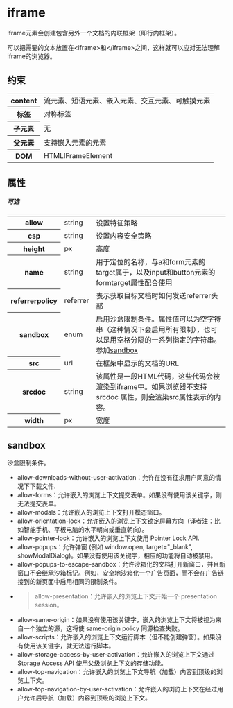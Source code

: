 # iframe

iframe元素会创建包含另外一个文档的内联框架（即行内框架）。

可以把需要的文本放置在&lt;iframe&gt;和&lt;/iframe&gt;之间，这样就可以应对无法理解iframe的浏览器。

## 约束

<table>
<tr>
    <th>content</th>
    <td>流元素、短语元素、嵌入元素、交互元素、可触摸元素</td>
</tr>
<tr>
    <th>标签</th>
    <td>对称标签</td>
</tr>
<tr>
    <th>子元素</th>
    <td>无</td>
</tr>
<tr>
    <th>父元素</th>
    <td>支持嵌入元素的元素</td>
</tr>
<tr>
    <th>DOM</th>
    <td>HTMLIFrameElement</td>
</tr>
</table>

## 属性

##### 可选

<table>
<tr>
	<th>allow</th>
	<td>string</td>
	<td>设置特征策略</td>
</tr>
<tr>
	<th>csp</th>
	<td>string</td>
	<td>设置内容安全策略</td>
</tr>
<tr>
	<th>height</th>
	<td>px</td>
	<td>高度</td>
</tr>
<tr>
	<th>name</th>
	<td>string</td>
	<td>用于定位的名称，与a和form元素的target属于，以及input和button元素的formtarget属性配合使用</td>
</tr>
<tr>
	<th>referrerpolicy</th>
	<td>referrer</td>
	<td>表示获取目标文档时如何发送referrer头部</td>
</tr>
<tr>
	<th>sandbox</th>
	<td>enum</td>
	<td>启用沙盒限制条件。属性值可以为空字符串（这种情况下会启用所有限制），也可以是用空格分隔的一系列指定的字符串。参加<a href="#sandbox">sandbox</a></td>
</tr>
<tr>
	<th>src</th>
	<td>url</td>
	<td>在框架中显示的文档的URL</td>
</tr>
<tr>
	<th>srcdoc</th>
	<td>string</td>
	<td>该属性是一段HTML代码，这些代码会被渲染到iframe中。如果浏览器不支持srcdoc 属性，则会渲染src属性表示的内容。</td>
</tr>
<tr>
	<th>width</th>
	<td>px</td>
	<td>宽度</td>
</tr>
</table>

## sandbox

沙盒限制条件。

- allow-downloads-without-user-activation：允许在没有征求用户同意的情况下下载文件.
- allow-forms：允许嵌入的浏览上下文提交表单。如果没有使用该关键字，则无法提交表单。
- allow-modals：允许嵌入的浏览上下文打开模态窗口。
- allow-orientation-lock：允许嵌入的浏览上下文锁定屏幕方向（译者注：比如智能手机、平板电脑的水平朝向或垂直朝向）。
- allow-pointer-lock：允许嵌入的浏览上下文使用 Pointer Lock API.
- allow-popups：允许弹窗 (例如 window.open, target="_blank", showModalDialog)。如果没有使用该关键字，相应的功能将自动被禁用。
- allow-popups-to-escape-sandbox：允许沙箱化的文档打开新窗口，并且新窗口不会继承沙箱标记。例如，安全地沙箱化一个广告页面，而不会在广告链接到的新页面中启用相同的限制条件。
- >allow-presentation：允许嵌入的浏览上下文开始一个 presentation session。
- allow-same-origin：如果没有使用该关键字，嵌入的浏览上下文将被视为来自一个独立的源，这将使 same-origin policy 同源检查失败。
- allow-scripts：允许嵌入的浏览上下文运行脚本（但不能创建弹窗）。如果没有使用该关键字，就无法运行脚本。
- allow-storage-access-by-user-activation：允许嵌入的浏览上下文通过 Storage Access API 使用父级浏览上下文的存储功能。
- allow-top-navigation：允许嵌入的浏览上下文导航（加载）内容到顶级的浏览上下文。
- allow-top-navigation-by-user-activation：允许嵌入的浏览上下文在经过用户允许后导航（加载）内容到顶级的浏览上下文。


